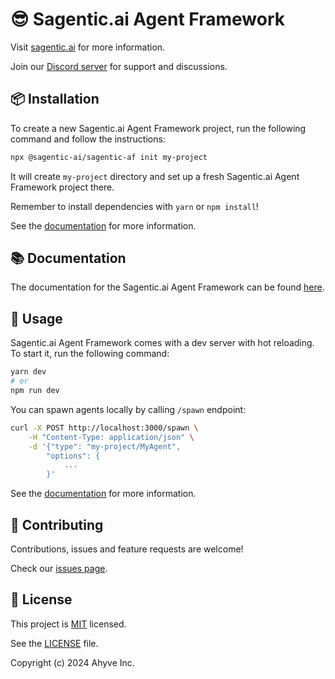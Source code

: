 # 😎 Sagentic.ai Agent Framework

Visit [sagentic.ai](https://sagentic.ai) for more information.

Join our [Discord server](https://discord.gg/VmEEUrc7dg) for support and discussions.

## 📦 Installation

To create a new Sagentic.ai Agent Framework project, run the following command and follow the instructions:

```bash
npx @sagentic-ai/sagentic-af init my-project
```

It will create `my-project` directory and set up a fresh Sagentic.ai Agent Framework project there.

Remember to install dependencies with `yarn` or `npm install`!

See the [documentation](https://sagentic.ai/installation.html) for more information.

## 📚 Documentation

The documentation for the Sagentic.ai Agent Framework can be found [here](https://sagentic.ai/introduction.html).

## 🚀 Usage

Sagentic.ai Agent Framework comes with a dev server with hot reloading. To start it, run the following command:

```bash
yarn dev
# or
npm run dev
```

You can spawn agents locally by calling `/spawn` endpoint:

```bash
curl -X POST http://localhost:3000/spawn \
    -H "Content-Type: application/json" \
    -d '{"type": "my-project/MyAgent",
        "options": {
            ...
        }'
```

See the [documentation](https://sagentic.ai/first-agent.html) for more information.

## 🤝 Contributing

Contributions, issues and feature requests are welcome!

Check our [issues page](https://github.com/sagentic-ai/sagentic-af/issues).

## 📝 License

This project is [MIT](https://opensource.org/license/mit/) licensed.

See the [LICENSE](/LICENSE) file.

Copyright (c) 2024 Ahyve Inc.
